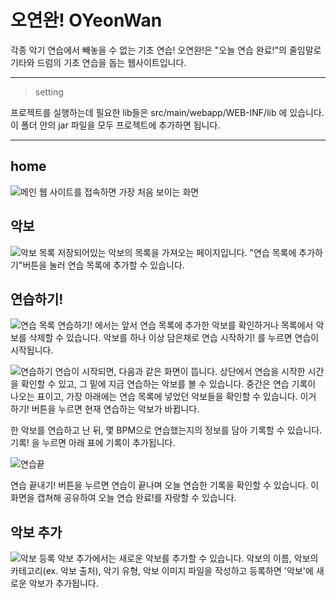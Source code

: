 # 오연완! OYeonWan

각종 악기 연습에서 빼놓을 수 없는 기초 연습!
오연완!은 "오늘 연습 완료!"의 줄임말로 기타와 드럼의 기초 연습을 돕는 웹사이트입니다.

---

> setting

프로젝트를 실행하는데 필요한 lib들은 src/main/webapp/WEB-INF/lib 에 있습니다.
이 폴더 안의 jar 파일을 모두 프로젝트에 추가하면 됩니다.

---

## home
![메인](https://github.com/user-attachments/assets/7fc5febe-3301-431a-8095-5c0dfd7b34db)
웹 사이트를 접속하면 가장 처음 보이는 화면


## 악보
![악보 목록](https://github.com/user-attachments/assets/c995cfa2-2029-4dde-a37c-7a0c7f12ea0e)
저장되어있는 악보의 목록을 가져오는 페이지입니다.
"연습 목록에 추가하기"버튼을 눌러 연습 목록에 추가할 수 있습니다.

## 연습하기!
![연습 목록](https://github.com/user-attachments/assets/4a38e183-de5b-4dfe-bfdd-5fa6cfc980dc)
연습하기! 에서는 앞서 연습 목록에 추가한 악보를 확인하거나 목록에서 악보를 삭제할 수 있습니다.
악보를 하나 이상 담은채로 연습 시작하기! 를 누르면 연습이 시작됩니다.


![연습하기](https://github.com/user-attachments/assets/0c60c158-a896-4f4d-b197-e59367332751)
연습이 시작되면, 다음과 같은 화면이 뜹니다.
상단에서 연습을 시작한 시간을 확인할 수 있고,
그 밑에 지금 연습하는 악보를 볼 수 있습니다.
중간은 연습 기록이 나오는 표이고,
가장 아래에는 연습 목록에 넣었던 악보들을 확인할 수 있습니다.
이거 하기! 버튼을 누르면 현재 연습하는 악보가 바뀝니다.


한 악보를 연습하고 난 뒤, 몇 BPM으로 연습했는지의 정보를 담아 기록할 수 있습니다.
기록! 을 누르면 아래 표에 기록이 추가됩니다.

![연습끝](https://github.com/user-attachments/assets/ce619c9a-3624-4a61-9198-108374bd3431)

연습 끝내기! 버튼을 누르면 연습이 끝나며 오늘 연습한 기록을 확인할 수 있습니다.
이 화면을 캡쳐해 공유하여 오늘 연습 완료!를 자랑할 수 있습니다.

## 악보 추가
![악보 등록](https://github.com/user-attachments/assets/5c6fb2a2-5501-4af3-a33d-e7a059b52688)
악보 추가에서는 새로운 악보를 추가할 수 있습니다.
악보의 이름, 악보의 카테고리(ex. 악보 출처), 악기 유형, 악보 이미지 파일을 작성하고 등록하면 '악보'에 새로운 악보가 추가됩니다.
